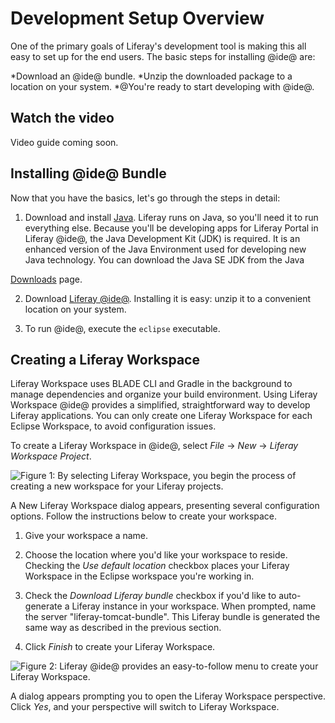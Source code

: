 # Development Setup Overview
One of the primary goals of Liferay's development tool is making this all easy 
to set up for the end users. The basic steps for installing @ide@ are:

*Download an @ide@ bundle. 
*Unzip the downloaded package to a location on your system. 
*@You're ready to start developing with @ide@. 

## Watch the video 
Video guide coming soon. 

## Installing @ide@ Bundle
Now that you have the basics, let's go through the steps in detail:

1.  Download and install [Java](http://java.oracle.com). Liferay runs on Java, 
so
    you'll need it to run everything else. Because you'll be developing apps for
    Liferay Portal in Liferay @ide@, the Java Development Kit (JDK) is required.
    It is an enhanced version of the Java Environment used for developing new
    Java technology. You can download the Java SE JDK from the Java
    
[Downloads](http://www.oracle.com/technetwork/java/javase/downloads/index.html)
    page. 

2.  Download
    [Liferay 
@ide@](https://www.liferay.com/downloads/liferay-projects/liferay-ide).
    Installing it is easy: unzip it to a convenient location on your system. 

3. To run @ide@, execute the `eclipse` executable. 

## Creating a Liferay Workspace 

Liferay Workspace uses BLADE CLI and Gradle in the background to manage 
dependencies and organize your build environment. Using Liferay Workspace @ide@ 
provides a simplified, straightforward way to develop Liferay applications. You 
can only create one Liferay Workspace for each Eclipse Workspace, to avoid 
configuration issues. 

To create a Liferay Workspace in @ide@, select *File* &rarr; *New* &rarr; 
*Liferay Workspace Project*. 

![Figure 1: By selecting *Liferay Workspace*, you begin the process of creating 
a new workspace for your Liferay 
projects.](../../../images/selecting-liferay-workspace.png)

A New Liferay Workspace dialog appears, presenting several configuration
options. Follow the instructions below to create your workspace.

1. Give your workspace a name. 

2. Choose the location where you'd like your workspace to reside. Checking the
   *Use default location* checkbox places your Liferay Workspace in the Eclipse
   workspace you're working in.

3. Check the *Download Liferay bundle* checkbox if you'd like to auto-generate a
   Liferay instance in your workspace. When prompted, name the server 
"liferay-tomcat-bundle". This Liferay bundle is generated the same way as 
described in the previous section.


5. Click *Finish* to create your Liferay Workspace.

![Figure 2: Liferay @ide@ provides an easy-to-follow menu to create your 
Liferay Workspace.](../../../images/new-workspace-menu.png)

A dialog appears prompting you to open the Liferay Workspace perspective.
Click *Yes*, and your perspective will switch to Liferay Workspace.
